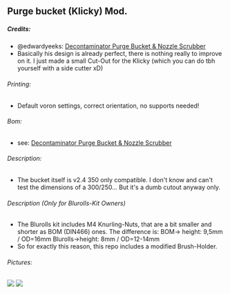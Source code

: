 ## Purge bucket (Klicky) Mod.
##### Credits:
- @edwardyeeks: [Decontaminator Purge Bucket & Nozzle Scrubber](https://github.com/VoronDesign/VoronUsers/tree/master/printer_mods/edwardyeeks/Decontaminator_Purge_Bucket_&_Nozzle_Scrubber "Decontaminator Purge Bucket & Nozzle Scrubber")
- Basically his design is already perfect, there is nothing really to improve on it. I just made a small Cut-Out for the Klicky (which you can do tbh yourself with a side cutter xD)

###### Printing:
- Default voron settings, correct orientation, no supports needed!

###### Bom:
- see: [Decontaminator Purge Bucket & Nozzle Scrubber](https://github.com/VoronDesign/VoronUsers/tree/master/printer_mods/edwardyeeks/Decontaminator_Purge_Bucket_&_Nozzle_Scrubber "Decontaminator Purge Bucket & Nozzle Scrubber")

###### Description:
- The bucket itself is v2.4 350 only compatible. I don't know and can't test the dimensions of a 300/250... But it's a dumb cutout anyway only.

###### Description (Only for Blurolls-Kit Owners)
- The Blurolls kit includes M4 Knurling-Nuts, that are a bit smaller and shorter as BOM (DIN466) ones. The difference is:
BOM-> height: 9,5mm / OD=16mm
Blurolls->height: 8mm / OD=12-14mm
- So for exactly this reason, this repo includes a modified Brush-Holder.

###### Pictures:
![](https://github.com/Ramalama2/Voron-2-Mods/raw/main/PurgeBucket_350_Klicky/PurgeBucket_350_Klicky.jpg)
![](https://github.com/Ramalama2/Voron-2-Mods/raw/main/PurgeBucket_350_Klicky/Pic-Index.jpg)
